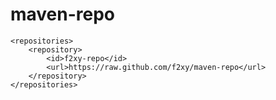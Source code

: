 # maven-repo

    <repositories>
        <repository>
            <id>f2xy-repo</id>
            <url>https://raw.github.com/f2xy/maven-repo</url>
        </repository>
    </repositories>
